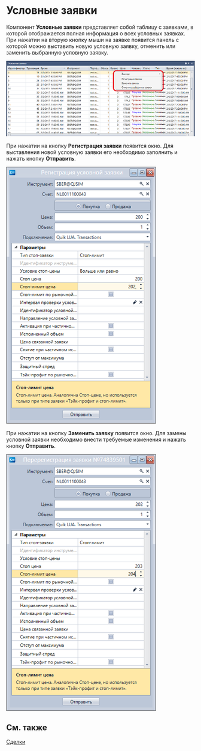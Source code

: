 # Условные заявки

Компонент **Условные заявки** представляет собой таблицу с заявками, в которой отображается полная информация о всех условных заявках. При нажатии на вторую кнопку мыши на заявке появится панель с которой можно выставить новую условную заявку, отменить или заменить выбранную условную заявку. 

![Terminal Orders conditional panel 01](../images/Terminal_Orders_conditional_panel_01.png)

При нажатии на кнопку **Регистрация заявки** появится окно. Для выставления новой условную заявки его необходимо заполнить и нажать кнопку **Отправить**.

![Terminal Orders conditional panel 02](../images/Terminal_Orders_conditional_panel_02.png)

При нажатии на кнопку **Заменить заявку** появится окно. Для замены условной заявки необходимо внести требуемые изменения и нажать кнопку **Отправить**.

![Terminal Orders conditional panel 03](../images/Terminal_Orders_conditional_panel_03.png)

## См. также

[Сделки](Designer_Trades.md)
